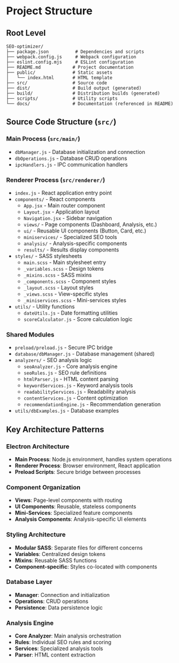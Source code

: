 # Project Structure

## Root Level

```
SEO-optimizer/
├── package.json          # Dependencies and scripts
├── webpack.config.js     # Webpack configuration
├── eslint.config.mjs     # ESLint configuration
├── README.md            # Project documentation
├── public/              # Static assets
│   └── index.html       # HTML template
├── src/                 # Source code
├── dist/                # Build output (generated)
├── build/               # Distribution builds (generated)
├── scripts/             # Utility scripts
└── docs/                # Documentation (referenced in README)
```

## Source Code Structure (`src/`)

### Main Process (`src/main/`)

- `dbManager.js` - Database initialization and connection
- `dbOperations.js` - Database CRUD operations
- `ipcHandlers.js` - IPC communication handlers

### Renderer Process (`src/renderer/`)

- `index.js` - React application entry point
- `components/` - React components
  - `App.jsx` - Main router component
  - `Layout.jsx` - Application layout
  - `Navigation.jsx` - Sidebar navigation
  - `views/` - Page components (Dashboard, Analysis, etc.)
  - `ui/` - Reusable UI components (Button, Card, etc.)
  - `miniservices/` - Specialized SEO tools
  - `analysis/` - Analysis-specific components
  - `results/` - Results display components
- `styles/` - SASS stylesheets
  - `main.scss` - Main stylesheet entry
  - `_variables.scss` - Design tokens
  - `_mixins.scss` - SASS mixins
  - `_components.scss` - Component styles
  - `_layout.scss` - Layout styles
  - `_views.scss` - View-specific styles
  - `_miniservices.scss` - Mini-services styles
- `utils/` - Utility functions
  - `dateUtils.js` - Date formatting utilities
  - `scoreCalculator.js` - Score calculation logic

### Shared Modules

- `preload/preload.js` - Secure IPC bridge
- `database/dbManager.js` - Database management (shared)
- `analyzers/` - SEO analysis logic
  - `seoAnalyzer.js` - Core analysis engine
  - `seoRules.js` - SEO rule definitions
  - `htmlParser.js` - HTML content parsing
  - `keywordServices.js` - Keyword analysis tools
  - `readabilityServices.js` - Readability analysis
  - `contentServices.js` - Content optimization
  - `recommendationEngine.js` - Recommendation generation
- `utils/dbExamples.js` - Database examples

## Key Architecture Patterns

### Electron Architecture

- **Main Process**: Node.js environment, handles system operations
- **Renderer Process**: Browser environment, React application
- **Preload Scripts**: Secure bridge between processes

### Component Organization

- **Views**: Page-level components with routing
- **UI Components**: Reusable, stateless components
- **Mini-Services**: Specialized feature components
- **Analysis Components**: Analysis-specific UI elements

### Styling Architecture

- **Modular SASS**: Separate files for different concerns
- **Variables**: Centralized design tokens
- **Mixins**: Reusable SASS functions
- **Component-specific**: Styles co-located with components

### Database Layer

- **Manager**: Connection and initialization
- **Operations**: CRUD operations
- **Persistence**: Data persistence logic

### Analysis Engine

- **Core Analyzer**: Main analysis orchestration
- **Rules**: Individual SEO rules and scoring
- **Services**: Specialized analysis tools
- **Parser**: HTML content extraction
